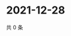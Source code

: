 # 2021-12-28

共 0 条

<!-- BEGIN WEIBO -->
<!-- 最后更新时间 Tue Dec 28 2021 01:20:09 GMT+0800 (China Standard Time) -->

<!-- END WEIBO -->
